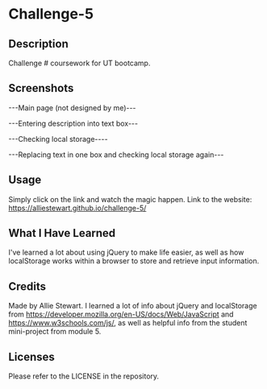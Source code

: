 # Challenge-5

## Description
Challenge # coursework for UT bootcamp.

## Screenshots
---Main page (not designed by me)---

---Entering description into text box---

---Checking local storage----

---Replacing text in one box and checking local storage again---

## Usage
Simply click on the link and watch the magic happen. Link to the website: https://alliestewart.github.io/challenge-5/

## What I Have Learned
I've learned a lot about using jQuery to make life easier, as well as how
localStorage works within a browser to store and retrieve input information.

## Credits
Made by Allie Stewart.
I learned a lot of info about jQuery and localStorage from https://developer.mozilla.org/en-US/docs/Web/JavaScript and https://www.w3schools.com/js/, as well as helpful
info from the student mini-project from module 5.

## Licenses
Please refer to the LICENSE in the repository.